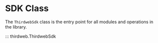 # SDK Class

The `ThirdwebSdk` class is the entry point for all modules and operations in the
library.

::: thirdweb.ThirdwebSdk
